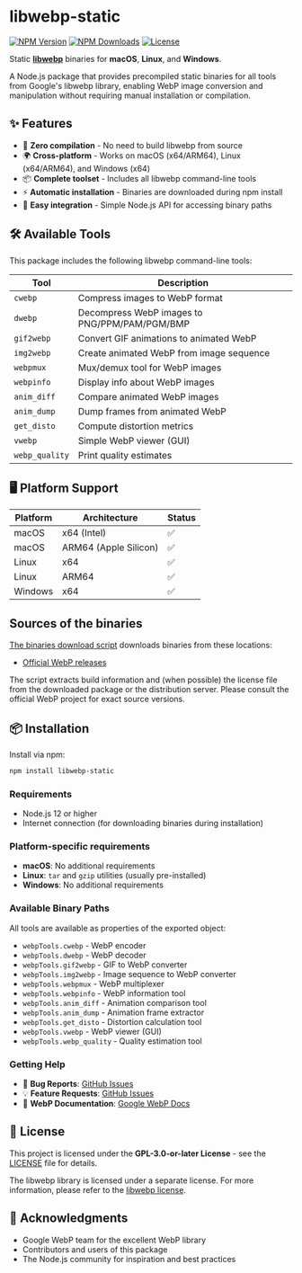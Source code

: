 # libwebp-static

[![NPM Version](https://img.shields.io/npm/v/libwebp-static?style=for-the-badge)](https://www.npmjs.com/package/libwebp-static)
[![NPM Downloads](https://img.shields.io/npm/d18m/libwebp-static?style=for-the-badge)](https://www.npmjs.com/package/libwebp-static)
[![License](https://img.shields.io/npm/l/libwebp-static?style=for-the-badge)](LICENSE)

Static **[libwebp](https://developers.google.com/speed/webp)** binaries for **macOS**, **Linux**, and **Windows**.

A Node.js package that provides precompiled static binaries for all tools from Google's libwebp library, enabling WebP image conversion and manipulation without requiring manual installation or compilation.

## ✨ Features

- 🚀 **Zero compilation** - No need to build libwebp from source
- 🌍 **Cross-platform** - Works on macOS (x64/ARM64), Linux (x64/ARM64), and Windows (x64)
- 📦 **Complete toolset** - Includes all libwebp command-line tools
- ⚡ **Automatic installation** - Binaries are downloaded during npm install
- 🔧 **Easy integration** - Simple Node.js API for accessing binary paths

## 🛠️ Available Tools

This package includes the following libwebp command-line tools:

| Tool | Description |
|------|-------------|
| `cwebp` | Compress images to WebP format |
| `dwebp` | Decompress WebP images to PNG/PPM/PAM/PGM/BMP |
| `gif2webp` | Convert GIF animations to animated WebP |
| `img2webp` | Create animated WebP from image sequence |
| `webpmux` | Mux/demux tool for WebP images |
| `webpinfo` | Display info about WebP images |
| `anim_diff` | Compare animated WebP images |
| `anim_dump` | Dump frames from animated WebP |
| `get_disto` | Compute distortion metrics |
| `vwebp` | Simple WebP viewer (GUI) |
| `webp_quality` | Print quality estimates |

## 🖥️ Platform Support

| Platform | Architecture | Status |
|----------|--------------|--------|
| macOS | x64 (Intel) | ✅ |
| macOS | ARM64 (Apple Silicon) | ✅ |
| Linux | x64 | ✅ |
| Linux | ARM64 | ✅ |
| Windows | x64 | ✅ |

## Sources of the binaries

[The binaries download script](install.js) downloads binaries from these locations:

- [Official WebP releases](https://storage.googleapis.com/downloads.webmproject.org/releases/webp/index.html)

The script extracts build information and (when possible) the license file from the downloaded package or the distribution server. Please consult the official WebP project for exact source versions.

## 📦 Installation

Install via npm:

```bash
npm install libwebp-static
```

### Requirements

- Node.js 12 or higher
- Internet connection (for downloading binaries during installation)

### Platform-specific requirements

- **macOS**: No additional requirements
- **Linux**: `tar` and `gzip` utilities (usually pre-installed)
- **Windows**: No additional requirements


### Available Binary Paths

All tools are available as properties of the exported object:

- `webpTools.cwebp` - WebP encoder
- `webpTools.dwebp` - WebP decoder  
- `webpTools.gif2webp` - GIF to WebP converter
- `webpTools.img2webp` - Image sequence to WebP converter
- `webpTools.webpmux` - WebP multiplexer
- `webpTools.webpinfo` - WebP information tool
- `webpTools.anim_diff` - Animation comparison tool
- `webpTools.anim_dump` - Animation frame extractor
- `webpTools.get_disto` - Distortion calculation tool
- `webpTools.vwebp` - WebP viewer (GUI)
- `webpTools.webp_quality` - Quality estimation tool

### Getting Help

- 🐛 **Bug Reports**: [GitHub Issues](https://github.com/caed0/libwebp-static/issues)
- 💡 **Feature Requests**: [GitHub Issues](https://github.com/caed0/libwebp-static/issues)
- 📖 **WebP Documentation**: [Google WebP Docs](https://developers.google.com/speed/webp/)

## 📄 License

This project is licensed under the **GPL-3.0-or-later License** - see the [LICENSE](LICENSE) file for details.

The libwebp library is licensed under a separate license. For more information, please refer to the [libwebp license](https://github.com/webmproject/libwebp/blob/main/COPYING).

## 🙏 Acknowledgments

- Google WebP team for the excellent WebP library
- Contributors and users of this package
- The Node.js community for inspiration and best practices
